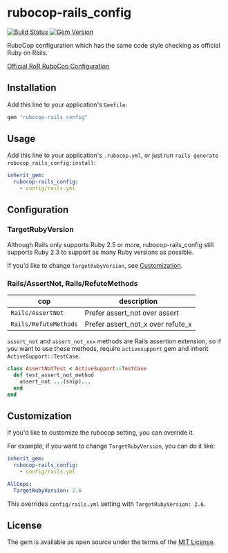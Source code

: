 # rubocop-rails_config

[![Build Status](https://travis-ci.com/toshimaru/rubocop-rails_config.svg?branch=master)](https://travis-ci.com/toshimaru/rubocop-rails_config)
[![Gem Version](https://badge.fury.io/rb/rubocop-rails_config.svg)](https://badge.fury.io/rb/rubocop-rails_config)

RuboCop configuration which has the same code style checking as official Ruby on Rails.

[Official RoR RuboCop Configuration](https://github.com/rails/rails/blob/master/.rubocop.yml)

## Installation

Add this line to your application's `Gemfile`:

```ruby
gem "rubocop-rails_config"
```

## Usage

Add this line to your application's `.rubocop.yml`, or just run `rails generate rubocop_rails_config:install`:

```yml
inherit_gem:
  rubocop-rails_config:
    - config/rails.yml
```

## Configuration

### TargetRubyVersion

Although Rails only supports Ruby 2.5 or more, rubocop-rails_config still supports Ruby 2.3 to support as many Ruby versions as possible.

If you'd like to change `TargetRubyVersion`, see [Customization](#customization).

### Rails/AssertNot, Rails/RefuteMethods

| cop | description |
| --- | --- |
| `Rails/AssertNot`     | Prefer assert_not over assert |
| `Rails/RefuteMethods` | Prefer assert_not_x over refute_x |

`assert_not` and `assert_not_xxx` methods are Rails assertion extension, so if you want to use these methods, require `activesupport` gem and inherit `ActiveSupport::TestCase`.

```rb
class AssertNotTest < ActiveSupport::TestCase
  def test_assert_not_method
    assert_not ...(snip)...
  end
end
```

## Customization

If you'd like to customize the rubocop setting, you can override it.

For example, if you want to change `TargetRubyVersion`, you can do it like:

```yml
inherit_gem:
  rubocop-rails_config:
    - config/rails.yml

AllCops:
  TargetRubyVersion: 2.6
```

This overrides `config/rails.yml` setting with `TargetRubyVersion: 2.6`.

## License

The gem is available as open source under the terms of the [MIT License](http://opensource.org/licenses/MIT).
